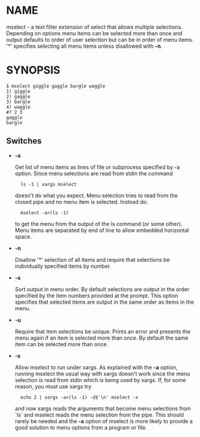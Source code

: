 # NAME

mselect - a text filter extension of select that allows
multiple selections.  Depending on options menu items
can be selected more than once and output defaults to order
of user selection but can be in order of menu items.  '\*'
specifies selecting all menu items unless disallowed with **-n**.

# SYNOPSIS

    $ mselect giggle gaggle bargle waggle
    1) giggle
    2) gaggle
    3) bargle
    4) waggle
    #? 2 3
    gaggle
    bargle

## Switches

- **-a**

    Get list of menu items as lines of file or subprocess
    specified by -a option.  Since menu selections are read
    from stdin the command

        ls -1 | xargs mselect

    doesn't do what you expect.  Menu selection tries to read
    from the closed pipe and no menu item is selected.  Instead do:

        mselect -a<(ls -1)

    to get the menu from the output of the ls command (or some other).
    Menu items are separated by end of line to allow embedded horizontal
    space.

- **-n**

    Disallow '\*' selection of all items and require that selections
    be individually specified items by number.

- **-s**

    Sort output in menu order.  By default selections are output in the
    order specified by the item numbers provided at the prompt.  This option
    specifies that selected items are output in the same order as items
    in the menu.

- **-u**

    Require that item selections be unique.  Prints an error and presents
    the menu again if an item is selected more than once.  By default
    the same item can be selected more than once.

- **-x**

    Allow mselect to run under xargs.  As explained with the **-a** option,
    running mselect the usual way with xargs doesn't work since the menu
    selection is read from stdin which is being used by xargs.  If, for
    some reason, you must use xargs try

        echo 2 | xargs -a<(ls -1) -d$'\n' mselect -x

    and now xargs reads the arguments that become menu selections from \`ls\`
    and mselect reads the menu selection from the pipe.  This should rarely
    be needed and the **-a** option of mselect is more likely to provide a
    good solution to menu options from a program or file.
